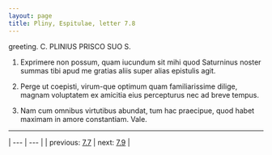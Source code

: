 ```yaml
---
layout: page
title: Pliny, Espitulae, letter 7.8
---
```


greeting. C. PLINIUS PRISCO SUO S.



1. Exprimere non possum, quam iucundum sit mihi quod Saturninus noster summas tibi apud me gratias aliis super alias epistulis agit.



2. Perge ut coepisti, virum-que optimum quam familiarissime dilige, magnam voluptatem ex amicitia eius percepturus nec ad breve tempus.



3. Nam cum omnibus virtutibus abundat, tum hac praecipue, quod habet maximam in amore constantiam. Vale.



---

| --- | --- |
| previous: [7.7](../7.7/) | next: [7.9](../7.9/) |